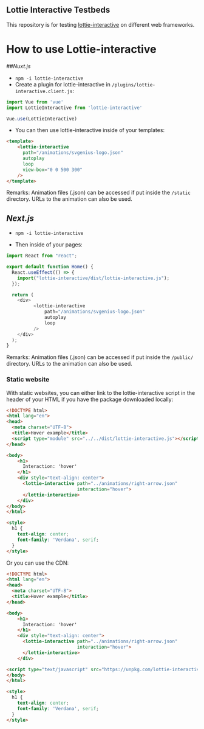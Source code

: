## Lottie Interactive Testbeds

This repository is for testing [lottie-interactive](https://github.com/samuelOsborne/Lottie-interactive) on different 
web frameworks.

# How to use Lottie-interactive

##_Nuxt.js_

- ```npm -i lottie-interactive```
- Create a plugin for lottie-interactive in ```/plugins/lottie-interactive.client.js```:
```javascript
import Vue from 'vue'
import LottieInteractive from 'lottie-interactive'

Vue.use(LottieInteractive)
```
- You can then use lottie-interactive inside of your templates:
```html
<template>
    <lottie-interactive
      path="/animations/svgenius-logo.json"
      autoplay
      loop
      view-box="0 0 500 300"
    />
</template>
```

Remarks: Animation files (.json) can be accessed if put inside the ```/static``` directory. URLs to the animation
can also be used.

## _Next.js_

- ```npm -i lottie-interactive```

- Then inside of your pages:
```Javascript
import React from "react";

export default function Home() {
  React.useEffect(() => {
    import("lottie-interactive/dist/lottie-interactive.js");
  });

  return (
    <div>
          <lottie-interactive
              path="/animations/svgenius-logo.json"
              autoplay
              loop
          />
    </div>
  );
}
```

Remarks: Animation files (.json) can be accessed if put inside the ```/public/``` directory. URLs to the animation
can also be used.

### Static website

With static websites, you can either link to the lottie-interactive script in the header of your HTML if you 
have the package downloaded locally:

```HTML
<!DOCTYPE html>
<html lang="en">
<head>
  <meta charset="UTF-8">
  <title>Hover example</title>
  <script type="module" src="../../dist/lottie-interactive.js"></script>
</head>

<body>
    <h1>
      Interaction: 'hover'
    </h1>
    <div style="text-align: center">
      <lottie-interactive path="../animations/right-arrow.json"
                          interaction="hover">
      </lottie-interactive>
    </div>
</body>
</html>

<style>
  h1 {
    text-align: center;
    font-family: 'Verdana', serif;
  }
</style>
```

Or you can use the CDN:

```HTML
<!DOCTYPE html>
<html lang="en">
<head>
  <meta charset="UTF-8">
  <title>Hover example</title>
</head>

<body>
    <h1>
      Interaction: 'hover'
    </h1>
    <div style="text-align: center">
      <lottie-interactive path="../animations/right-arrow.json"
                          interaction="hover">
      </lottie-interactive>
    </div>

<script type="text/javascript" src="https://unpkg.com/lottie-interactive@latest/dist/lottie-interactive.js"></script>
</body>
</html>

<style>
  h1 {
    text-align: center;
    font-family: 'Verdana', serif;
  }
</style>
```

